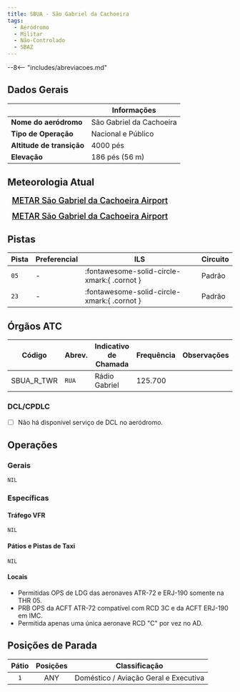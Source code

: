 ```yaml
---
title: SBUA - São Gabriel da Cachoeira
tags:
  - Aeródromo
  - Militar
  - Não-Controlado
  - SBAZ
---
```


--8<-- "includes/abreviacoes.md"

## Dados Gerais

|                              | Informações                                 |
|------------------------------|---------------------------------------------|
| **Nome do aeródromo**        | São Gabriel da Cachoeira                    |
| **Tipo de Operação**         | Nacional e Público                          |
| **Altitude de transição**    | 4000 pés                                    |
| **Elevação**                 | 186 pés (56 m)                              |

## Meteorologia Atual

<a href="https://metar-taf.com/pt/SBUA" target="_blank" id="metartaf-LkzIl7SM"  style="font-size:18px; font-weight:500; color:#000; width:300px; height:435px; display:var(--show-dark); background-color: var(--md-default-bg-color); padding: 10px; margin: 0 0px 0.5em;">METAR São Gabriel da Cachoeira Airport</a>
<script async defer crossorigin="anonymous" src="https://metar-taf.com/pt/embed-js/SBUA?u=56997&bg_color=182061&qnh=hPa&rh=rh&target=LkzIl7SM"></script>
<a href="https://metar-taf.com/pt/SBUA" target="_blank" id="metartaf-LkzIl7SN" style="font-size:18px; font-weight:500; color:#000; width:300px; height:435px; display:var(--show-light); background-color: var(--md-default-bg-color); padding: 10px; margin: 0 0px 0.5em;">METAR São Gabriel da Cachoeira Airport</a>
<script async defer crossorigin="anonymous" src="https://metar-taf.com/pt/embed-js/SBUA?u=56997&qnh=hPa&rh=rh&target=LkzIl7SN"></script>

## Pistas

| Pista | Preferencial  | ILS                                         | Circuito   |
|-------|---------------|---------------------------------------------|------------|
| `05`  | -             | :fontawesome-solid-circle-xmark:{ .cornot } | Padrão     |
| `23`  | -             | :fontawesome-solid-circle-xmark:{ .cornot } | Padrão     | 

## Órgãos ATC

| Código     | Abrev. | Indicativo de Chamada | Frequência | Observações |
| ---------- | ------ | --------------------- | ---------- | ----------- |
| SBUA_R_TWR | `RUA`  | Rádio Gabriel         | 125.700    |             |

### DCL/CPDLC

- [ ] Não há disponível serviço de DCL no aeródromo.

## Operações

### Gerais

`NIL`

### Específicas

#### Tráfego VFR

`NIL`

#### Pátios e Pistas de Taxi

`NIL`

#### Locais

- Permitidas OPS de LDG das aeronaves ATR-72 e ERJ-190 somente na THR 05.
- PRB OPS da ACFT ATR-72 compatível com RCD 3C e da ACFT ERJ-190 em IMC.
- Permitida apenas uma única aeronave RCD "C" por vez no AD.


## Posições de Parada

| Pátio     | Posições  | Classificação                         |
|:---------:|:---------:|---------------------------------------|
| `1`       | ANY       | Doméstico / Aviação Geral e Executiva |